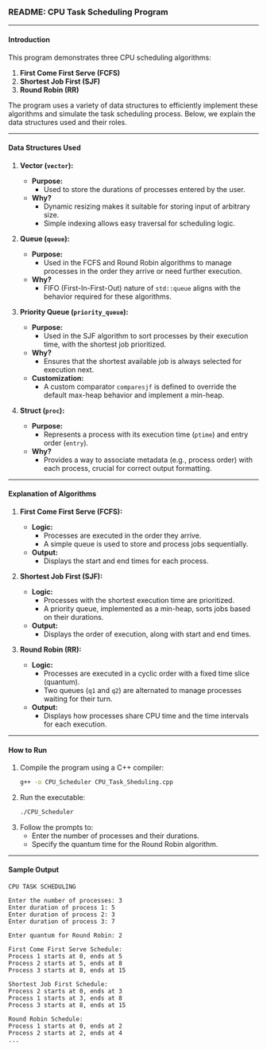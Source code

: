 ### README: CPU Task Scheduling Program

---

#### **Introduction**
This program demonstrates three CPU scheduling algorithms: 
1. **First Come First Serve (FCFS)**
2. **Shortest Job First (SJF)**
3. **Round Robin (RR)**

The program uses a variety of data structures to efficiently implement these algorithms and simulate the task scheduling process. Below, we explain the data structures used and their roles.

---

#### **Data Structures Used**

1. **Vector (`vector`):**
   - **Purpose:** 
     - Used to store the durations of processes entered by the user.
   - **Why?**
     - Dynamic resizing makes it suitable for storing input of arbitrary size.
     - Simple indexing allows easy traversal for scheduling logic.

2. **Queue (`queue`):**
   - **Purpose:**
     - Used in the FCFS and Round Robin algorithms to manage processes in the order they arrive or need further execution.
   - **Why?**
     - FIFO (First-In-First-Out) nature of `std::queue` aligns with the behavior required for these algorithms.

3. **Priority Queue (`priority_queue`):**
   - **Purpose:**
     - Used in the SJF algorithm to sort processes by their execution time, with the shortest job prioritized.
   - **Why?**
     - Ensures that the shortest available job is always selected for execution next.
   - **Customization:**
     - A custom comparator `comparesjf` is defined to override the default max-heap behavior and implement a min-heap.

4. **Struct (`proc`):**
   - **Purpose:**
     - Represents a process with its execution time (`ptime`) and entry order (`entry`).
   - **Why?**
     - Provides a way to associate metadata (e.g., process order) with each process, crucial for correct output formatting.

---

#### **Explanation of Algorithms**

1. **First Come First Serve (FCFS):**
   - **Logic:**
     - Processes are executed in the order they arrive.
     - A simple queue is used to store and process jobs sequentially.
   - **Output:**
     - Displays the start and end times for each process.

2. **Shortest Job First (SJF):**
   - **Logic:**
     - Processes with the shortest execution time are prioritized.
     - A priority queue, implemented as a min-heap, sorts jobs based on their durations.
   - **Output:**
     - Displays the order of execution, along with start and end times.

3. **Round Robin (RR):**
   - **Logic:**
     - Processes are executed in a cyclic order with a fixed time slice (quantum).
     - Two queues (`q1` and `q2`) are alternated to manage processes waiting for their turn.
   - **Output:**
     - Displays how processes share CPU time and the time intervals for each execution.

---

#### **How to Run**

1. Compile the program using a C++ compiler:
   ```bash
   g++ -o CPU_Scheduler CPU_Task_Sheduling.cpp
   ```
2. Run the executable:
   ```bash
   ./CPU_Scheduler
   ```
3. Follow the prompts to:
   - Enter the number of processes and their durations.
   - Specify the quantum time for the Round Robin algorithm.

---

#### **Sample Output**

```
CPU TASK SCHEDULING

Enter the number of processes: 3
Enter duration of process 1: 5
Enter duration of process 2: 3
Enter duration of process 3: 7

Enter quantum for Round Robin: 2

First Come First Serve Schedule:
Process 1 starts at 0, ends at 5
Process 2 starts at 5, ends at 8
Process 3 starts at 8, ends at 15

Shortest Job First Schedule:
Process 2 starts at 0, ends at 3
Process 1 starts at 3, ends at 8
Process 3 starts at 8, ends at 15

Round Robin Schedule:
Process 1 starts at 0, ends at 2
Process 2 starts at 2, ends at 4
...
```
